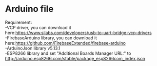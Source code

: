 # Arduino file
Requirement:<br>
  -VCP driver, you can download it here:https://www.silabs.com/developers/usb-to-uart-bridge-vcp-drivers <br>
  -FirebaseArduino library, you can download it here:https://github.com/FirebaseExtended/firebase-arduino<br>
  -ArduinoJson library v5.13.1 <br>
  -ESP8266 library and set "Additional Boards Manager URL:" to http://arduino.esp8266.com/stable/package_esp8266com_index.json<br>
